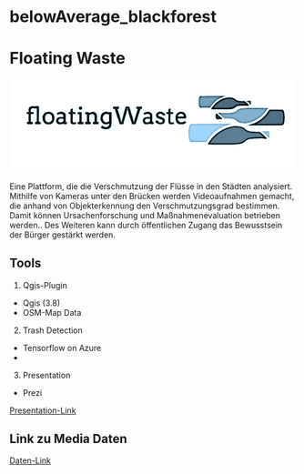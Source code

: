 # belowAverage_blackforest
# Floating Waste
![Floating Waste_Logo](https://github.com/kn3ck/belowAverage_blackforest/blob/master/logo.png)

Eine Plattform, die die Verschmutzung der Flüsse in den Städten analysiert. Mithilfe von Kameras unter den Brücken werden Videoaufnahmen gemacht, die anhand von Objekterkennung den Verschmutzungsgrad bestimmen. Damit können Ursachenforschung und Maßnahmenevaluation betrieben werden.. Des Weiteren kann durch öffentlichen Zugang das Bewusstsein der Bürger gestärkt werden. 


## Tools

1.	Qgis-Plugin
* Qgis (3.8)
* OSM-Map Data
2. Trash Detection
* Tensorflow on Azure
* 
3. Presentation 
* Prezi

[Presentation-Link](https://prezi.com/view/7jwIa40V6RATJ5yxuZLB/)

## Link zu Media Daten
[Daten-Link](https://drive.google.com/drive/folders/17p94zAdmqVIUyBit1MKqMueWxENO1HAY?usp=sharing)

